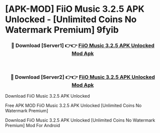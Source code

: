 # [APK-MOD] FiiO Music 3.2.5 APK Unlocked - [Unlimited Coins No Watermark Premium] 9fyib



<div align="center">
<h3>🔴 Download [Server1] 👉👉 <a href="https://momento.my/?title=FiiO_Music_3.2.5_APK_Unlocked">FiiO Music 3.2.5 APK Unlocked Mod Apk</a></h3><br>

<h3>🔴 Download [Server2] 👉👉 <a href="https://momento.my/?title=FiiO_Music_3.2.5_APK_Unlocked">FiiO Music 3.2.5 APK Unlocked Mod Apk</a></h3>
</div>



Download FiiO Music 3.2.5 APK Unlocked 

Free APK MOD FiiO Music 3.2.5 APK Unlocked [Unlimited Coins No Watermark Premium]

Download FiiO Music 3.2.5 APK Unlocked [Unlimited Coins No Watermark Premium] Mod For Android
